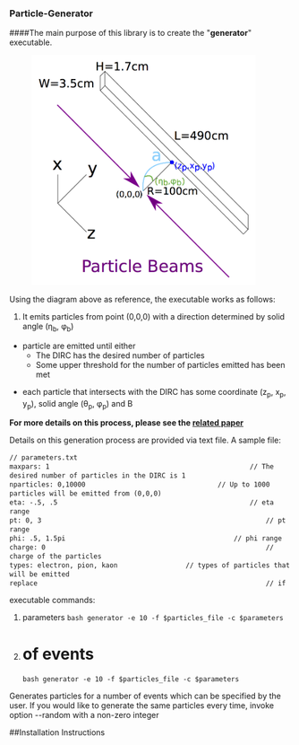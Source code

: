 ### Particle-Generator
####The main purpose of this library is to create the "**generator**" executable.
<figure>
	<img src="https://github.com/wcarvalho/dirc-detector/blob/master/img/beams.jpg?raw=true" alt="beams" style="width: 400px;"/>
  <figcaption> </figcaption>
</figure>

Using the diagram above as reference, the executable works as follows:

1. <p> It emits particles from point (0,0,0) with a direction determined by solid angle (&eta;<sub>b</sub>, &phi;<sub>b</sub>)<p>
+ particle are emitted until either
    * The DIRC has the desired number of particles
    * Some upper threshold for the number of particles emitted has been met
+ <p> each particle that intersects with the DIRC has some coordinate (z<sub>p</sub>, x<sub>p</sub>, y<sub>p</sub>), solid angle (&theta;<sub>p</sub>, &phi;<sub>p</sub>) and &Beta;<p>

**For more details on this process, please see the [related paper][1]**

Details on this generation process are provided via text file. A sample file:
```
// parameters.txt
maxpars: 1													// The desired number of particles in the DIRC is 1
nparticles: 0,10000									// Up to 1000 particles will be emitted from (0,0,0)
eta: -.5, .5												// eta range
pt: 0, 3														// pt range
phi: .5, 1.5pi 											// phi range
charge: 0														// charge of the particles
types: electron, pion, kaon					// types of particles that will be emitted
replace															// if
```

executable commands:

1. parameters
	`bash generator -e 10 -f $particles_file -c $parameters`
2. # of events
	`bash
	generator -e 10 -f $particles_file -c $parameters
	`

Generates particles for a number of events which can be specified by the user.
If you would like to generate the same particles every time, invoke option --random with a non-zero integer

##Installation Instructions

[1]:https://www.dropbox.com/s/ns3p81k5c5hysz2/nims_draft4.pdf?dl=0